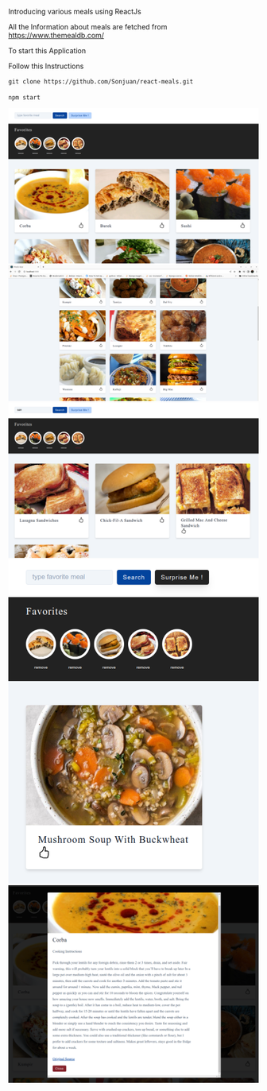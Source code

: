 Introducing various meals using ReactJs

All the Information about meals are fetched from https://www.themealdb.com/

To start this Application

Follow this Instructions

```
git clone https://github.com/Sonjuan/react-meals.git

npm start
```

![Alt text](./images/homePage.png)
![Alt text](./images/homePage2.png)
![Alt text](./images/search.png)
![Alt text](./images/surpriseMe.png)
![Alt text](./images/modal.png)